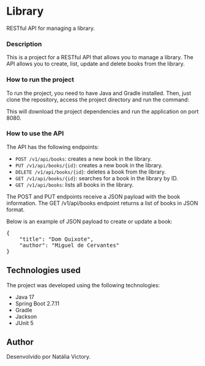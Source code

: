 # Library

RESTful API for managing a library.

### Description

This is a project for a RESTful API that allows you to manage a library. The API allows you to create, list, update and delete books from the library.


### How to run the project

To run the project, you need to have Java and Gradle installed. Then, just clone the repository, access the project directory and run the command:


This will download the project dependencies and run the application on port 8080.

### How to use the API

The API has the following endpoints:

- `POST /v1/api/books`:  creates a new book in the library.
- `PUT /v1/api/books/{id}`:  creates a new book in the library.
- `DELETE /v1/api/books/{id}`:  deletes a book from the library.
- `GET /v1/api/books/{id}`: searches for a book in the library by ID.
- `GET /v1/api/books`:  lists all books in the library.

The POST and PUT endpoints receive a JSON payload with the book information. The GET /v1/api/books endpoint returns a list of books in JSON format.

Below is an example of JSON payload to create or update a book:

<pre>
{  
    "title": "Dom Quixote",  
    "author": "Miguel de Cervantes"  
}
</pre>



## Technologies used

The project was developed using the following technologies:

- Java 17
- Spring Boot 2.7.11
- Gradle
- Jackson
- JUnit 5

## Author

Desenvolvido por Natália Victory.

